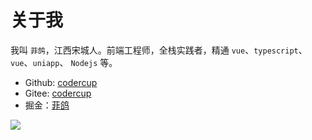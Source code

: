 # 关于我

我叫 `菲鸽`，江西宋城人。前端工程师，全栈实践者，精通 `vue`、`typescript`、`vue`、`uniapp`、 `Nodejs` 等。

- Github: [codercup](https://github.com/codercup)
- Gitee: [codercup](https://gitee.com/codercup)
- 掘金：[菲鸽](https://juejin.cn/user/3263006241460792)

[![](https://opengraph.githubassets.com/1cac1150838995e1f7d1643c00eee51a5d884f2054f995c9d3225b07b0eddb39/codercup/unibest)](https://github.com/codercup/unibest)

